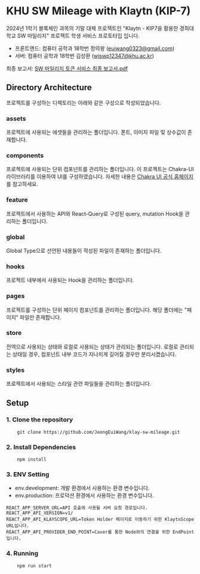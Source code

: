 # KHU SW Mileage with Klaytn (KIP-7)
2024년 1학기 블록체인 과목의 기말 대체 프로젝트인 "Klaytn - KIP7을 활용한 경희대학교 SW 마일리지" 프로젝트 학생 서비스 프로토타입 입니다.
- 프론트엔드: 컴퓨터 공학과 18학번 정의왕 (euiwang0323@gmail.com)
- 서버: 컴퓨터 공학과 18학번 김성환 (wjswp12347@khu.ac.kr)

최종 보고서: [SW 마일리지 토큰 서비스 최종 보고서.pdf](..%2F..%2F..%2F..%2FDownloads%2F2be55229-56e9-49f4-aa53-e60ce77c6028_Export-c3abea33-01a9-4419-a76e-7a7a88a703d1%2FSW%20%EB%A7%88%EC%9D%BC%EB%A6%AC%EC%A7%80%20%ED%86%A0%ED%81%B0%20%EC%84%9C%EB%B9%84%EC%8A%A4%20%EC%B5%9C%EC%A2%85%20%EB%B3%B4%EA%B3%A0%EC%84%9C.pdf)

## Directory Architecture
프로젝트를 구성하는 디렉토리는 아래와 같은 구성으로 작성되었습니다.

### assets
프로젝트에 사용되는 에셋들을 관리하는 폴더입니다. 폰트, 이미지 파일 및 상수값이 존재합니다.

### components
프로젝트에 사용되는 단위 컴포넌트를 관리하는 폴더입니다. 이 프로젝트는 Chakra-UI 라이브러리를 이용하여 UI를 구성하였습니다. 자세한
내용은 [Chakra UI 공식 홈페이지](https://v2.chakra-ui.com/getting-started)를 참고하세요.

### feature
프로젝트에서 사용하는 API와 React-Query로 구성된 query, mutation Hook을 관리하는 폴더입니다.

### global
Global Type으로 선언된 내용들이 작성된 파일이 존재하는 폴더입니다.

### hooks
프로젝트 내부에서 사용되는 Hook을 관리하는 폴더입니다.

### pages
프로젝트를 구성하는 단위 페이지 컴포넌트를 관리하는 폴더입니다. 해당 폴더에는 "페이지" 파일만 존재합니다.

### store
전역으로 사용되는 상태와 로컬로 사용되는 상태가 관리되는 폴더입니다. 로컬로 관리되는 상태일 경우, 컴포넌트 내부 코드가 지나치게 길어질 경우만 분리시켰습니다.

### styles
프로젝트에서 사용되는 스타일 관련 파일들을 관리하는 폴더입니다.

## Setup

### 1. **Clone the repository**
```shell
    git clone https://github.com/JeongEuiWang/klay-sw-mileage.git
```
### 2. **Install Dependencies**
```shell
    npm install
```

### 3. **ENV Setting**
- env.development: 개발 환경에서 사용하는 환경 변수입니다.
- env.production: 프로덕션 환경에서 사용하는 환경 변수입니다.
```dotenv
REACT_APP_SERVER_URL=API 호출에 사용될 서버 요청 경로입니다.
REACT_APP_API_VERSION=v1/
REACT_APP_API_KLAYSCOPE_URL=Token Holder 페이지로 이동하기 위한 KlaytnScope URL입니다.
REACT_APP_API_PROVIDER_END_POINT=Caver를 통한 Node와의 연결을 위한 EndPoint입니다.
```

### 4. **Running**
```shell
    npm run start
```
